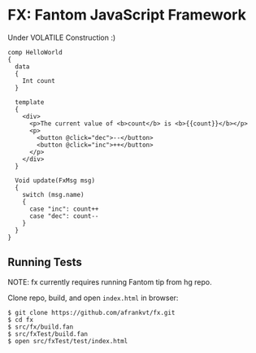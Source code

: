 # FX: Fantom JavaScript Framework

Under VOLATILE Construction :)

```fantom
comp HelloWorld
{
  data
  {
    Int count
  }

  template
  {
    <div>
      <p>The current value of <b>count</b> is <b>{{count}}</b></p>
      <p>
        <button @click="dec">--</button>
        <button @click="inc">++</button>
      </p>
    </div>
  }

  Void update(FxMsg msg)
  {
    switch (msg.name)
    {
      case "inc": count++
      case "dec": count--
    }
  }
}
```

## Running Tests

NOTE: fx currently requires running Fantom tip from hg repo.

Clone repo, build, and open `index.html` in browser:

    $ git clone https://github.com/afrankvt/fx.git
    $ cd fx
    $ src/fx/build.fan
    $ src/fxTest/build.fan
    $ open src/fxTest/test/index.html
